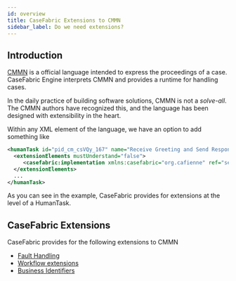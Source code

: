 ```yaml
---
id: overview
title: CaseFabric Extensions to CMMN
sidebar_label: Do we need extensions?
---
```


## Introduction

[CMMN](../cmmn/overview) is a official language intended to express the proceedings of a case.<br/>
CaseFabric Engine interprets CMMN and provides a runtime for handling cases.

In the daily practice of building software solutions, CMMN is not a _solve-all_.
The CMMN authors have recognized this, and the language has been designed with extensibility in the heart.

Within any XML element of the language, we have an option to add something like

```xml
<humanTask id="pid_cm_csVQy_167" name="Receive Greeting and Send Response" isBlocking="true">
  <extensionElements mustUnderstand="false">
     <casefabric:implementation xmlns:casefabric="org.cafienne" ref="sendresponse.humantask" />
  </extensionElements>
  ...
</humanTask>
```

As you can see in the example, CaseFabric provides for extensions at the level of a HumanTask.

## CaseFabric Extensions
CaseFabric provides for the following extensions to CMMN
- [Fault Handling](fault-handling)
- [Workflow extensions](workflow)
- [Business Identifiers](business-identifiers)
